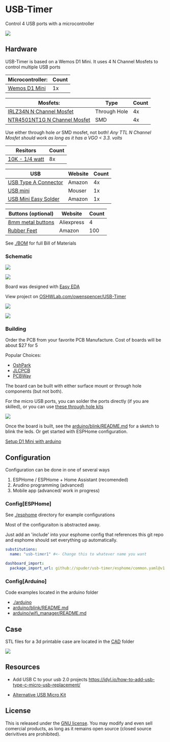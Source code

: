 # USB-Timer

Control 4 USB ports with a microcontroller

![](https://i.imgur.com/fN3Y8YD.png)


## Hardware

USB-Timer is based on a Wemos D1 Mini. It uses 4 N Channel Mosfets to control multiple USB ports

| **Microcontroller**: | Count | 
| --- | --- |
| [Wemos D1 Mini](https://www.amazon.com/MakerFocus-NodeMcu-Development-ESP8266-Compatible/dp/B07KW54YSK) | 1x | 


| **Mosfets**: | Type | Count | 
| --- | --- | --- | 
| [IRLZ34N N Channel Mosfet ](https://www.amazon.com/BOJACK-IRLZ34N-IRLZ34NPBF-N-Channel-transistors/dp/B08L8S3154) |Through Hole| 4x|
| [NTR4501NT1G N Channel Mosfet](https://www.mouser.com/ProductDetail/863-NTR4501NT1G) |SMD | 4x |

Use either through hole _or_ SMD mosfet, not both!
*Any TTL N Channel Mosfet should work as long as it has a VGO < 3.3. volts*


| **Resitors**  | Count | 
| ---  | --- | 
| [10K - 1/4 watt](https://www.mouser.com/ProductDetail/Vishay-Beyschlag/MBA02040C1002FC100?qs=nlQjf3QnJCoHnMMMaOw%2FFA%3D%3D) | 8x | 

| **USB** | Website | Count |
| --- | --- | --- |
| [USB Type A Connector](https://www.amazon.com/gp/product/B00H51E7B0/ref=ewc_pr_img_3?smid=ATVPDKIKX0DER&psc=1) | Amazon | 4x | 
| [USB mini](https://www.mouser.com/ProductDetail/798-ZX62D-B-5PA830) | Mouser | 1x | 
| [USB Mini Easy Solder](https://www.amazon.com/Micro-Interface-Adapter-Breakout-Module/dp/B07B5ZDLJY/ref=sr_1_5?crid=1STON25BNGX2E&keywords=micro+usb+header&qid=1658890928&sprefix=micro+usb+header%2Caps%2C181&sr=8-5) | Amazon | 1x | 


| **Buttons (optional)** | Website | Count | 
| --- | --- | --- |
| [8mm metal buttons](https://www.aliexpress.com/item/3256801677651364.html?spm=a2g0o.productlist.0.0.169c62f1N2n2FT&algo_pvid=c18aeb60-fc17-4477-b9e9-b930d34a5b91&algo_exp_id=c18aeb60-fc17-4477-b9e9-b930d34a5b91-5&pdp_ext_f=%7B%22sku_id%22%3A%2212000017904710697%22%7D&pdp_npi=2%40dis%21USD%210.91%210.68%21%21%21%21%21%402101d8b516622380113308192e6a4d%2112000017904710697%21sea&curPageLogUid=412udmnHGEBC) | Aliexpress | 4
| [Rubber Feet](https://www.amazon.com/gp/product/B07G86DL1L/ref=ppx_yo_dt_b_asin_title_o00_s00?ie=UTF8&psc=1) | Amazon | 100| 

See [./BOM](./BOM) for full Bill of Materials

### Schematic

![](https://imgur.com/FSzB65R.png)

![](https://imgur.com/ZkSwsCX.png)


Board was designed with [Easy EDA](https://easyeda.com/)

View project on [OSHWLab.com/owenspencer/USB-Timer](https://oshwlab.com/owenspencer/USB-Timer)

![](https://i.imgur.com/y102LIr.png)

![](https://i.imgur.com/PML6dVw.png)

### Building

Order the PCB from your favorite PCB Manufacture. Cost of boards will be about $27 for 5

Popular Choices: 
- [OshPark](https://oshpark.com/)
- [JLCPCB](https://jlcpcb.com/)
- [PCBWay](https://www.pcbway.com/)


The board can be built with either surface mount or through hole components (but not both). 

For the micro USB ports, you can solder the ports directly (if you are skilled), or you can use [these through hole kits](https://www.amazon.com/gp/product/B07KS1RPMP/ref=ewc_pr_img_2?smid=AB5D7200EYCEL&psc=1)

![](https://m.media-amazon.com/images/I/512k+5LeVmL._AC_SX679_.jpg)


Once the board is built, see the [arduino/blink/README.md](arduino/blink/README.md]) for a sketch to blink the leds. Or get started with ESPHome configuration. 


[Setup D1 Mini with arduino](https://www.instructables.com/Programming-the-WeMos-Using-Arduino-SoftwareIDE/)  


## Configuration

Configuration can be done in one of several ways

1. ESPHome / ESPHome + Home Assistant (recomended)
2. Arudino programming (advanced)
3. Mobile app (advanced/ work in progress)

### Config[ESPHome]

See [./esphome](./esphome/) directory for example configurations

Most of the configuraiton is abstracted away. 

Just add an 'include' into your esphome config that references this git repo and esphome should set everything up automatically. 

```yaml
substitutions:
  name: "usb-timer1" #<- Change this to whatever name you want

dashboard_import:
  package_import_url: github://spuder/usb-timer/esphome/common.yaml@v1
```

### Config[Arduino]


Code examples located in the arduino folder

- [./arduino](./arduino)  
- [arduino/blink/README.md](arduino/blink/README.md])  
- [arduino/wifi_manager/README.md](arduino/wifi_manager/README.md])  



## Case

STL files for a 3d printable case are located in the [CAD](./CAD/) folder

![](https://media.giphy.com/media/WjviqmvAURGXarPrWy/giphy.gif)

## Resources

- Add USB C to your usb 2.0 projects https://idyl.io/how-to-add-usb-type-c-micro-usb-replacement/

- [Alternative USB Micro Kit](https://www.amazon.com/Teansic-24Models-Connector-Connectors-Samsung/dp/B089Q99ZHS/ref=rvi_sccl_9/143-4724926-0549058?pd_rd_w=4MUv2&content-id=amzn1.sym.f5690a4d-f2bb-45d9-9d1b-736fee412437&pf_rd_p=f5690a4d-f2bb-45d9-9d1b-736fee412437&pf_rd_r=SZ5G8YWDVHCMYY0A08T3&pd_rd_wg=fNmXg&pd_rd_r=b785f370-4089-4836-be14-47600cf287e0&pd_rd_i=B089Q99ZHS&psc=1)


## License

This is released under the [GNU license](https://choosealicense.com/licenses/gpl-3.0/). 
You may modify and even sell comercial products, as long as it remains open source (closed source derivitives are prohibited). 
